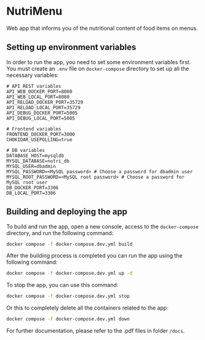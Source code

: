 # NutriMenu
Web app that informs you of the nutritional content of food items on menus.

## Setting up environment variables
In order to run the app, you need to set some environment variables first. You must create an `.env` file on `docker-compose` directory to set up all the necessary variables:

```shell
# API REST variables
API_WEB_DOCKER_PORT=8080
API_WEB_LOCAL_PORT=8080
API_RELOAD_DOCKER_PORT=35729
API_RELOAD_LOCAL_PORT=35729
API_DEBUG_DOCKER_PORT=5005
API_DEBUG_LOCAL_PORT=5005

# Frontend variables
FRONTEND_DOCKER_PORT=3000
CHOKIDAR_USEPOLLING=true

# DB variables
DATABASE_HOST=mysqldb
MYSQL_DATABASE=nutri_db
MYSQL_USER=dbadmin
MYSQL_PASSWORD=<MySQL password> # Choose a password for dbadmin user
MYSQL_ROOT_PASSWORD=<MySQL root password> # Choose a password for MySQL root user
DB_DOCKER_PORT=3306
DB_LOCAL_PORT=3306
```
## Building and deploying the app
To build and run the app, open a new console, access to the `docker-compose` directory, and run the following command:

```bash
docker compose -f docker-compose.dev.yml build
```

After the building process is completed you can run the app using the following command:

```bash
docker compose -f docker-compose.dev.yml up -d
```

To stop the app, you can use this command:

```bash
docker compose -f docker-compose.dev.yml stop
```

Or this to completely delete all the containers related to the app:

```bash
docker compose -f docker-compose.dev.yml down
```

For further documentation, please refer to the .pdf files in folder `/docs`.
